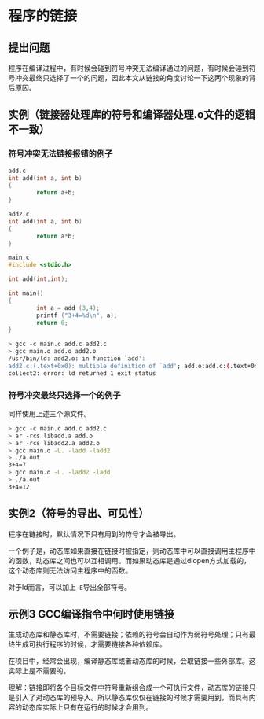 # 程序的链接

## 提出问题

程序在编译过程中，有时候会碰到符号冲突无法编译通过的问题，有时候会碰到符号冲突最终只选择了一个的问题，因此本文从链接的角度讨论一下这两个现象的背后原因。  

## 实例（链接器处理库的符号和编译器处理.o文件的逻辑不一致）

### 符号冲突无法链接报错的例子

```C
add.c
int add(int a, int b)
{
        return a+b;
}
```

```C
add2.c
int add(int a, int b)
{
        return a*b;
}
```

```C
main.c
#include <stdio.h>

int add(int,int);

int main()
{
        int a = add (3,4);
        printf ("3+4=%d\n", a);
        return 0;
}
```

```bash
> gcc -c main.c add.c add2.c
> gcc main.o add.o add2.o
/usr/bin/ld: add2.o: in function `add':
add2.c:(.text+0x0): multiple definition of `add'; add.o:add.c:(.text+0x0): first defined here
collect2: error: ld returned 1 exit status
```

### 符号冲突最终只选择一个的例子

同样使用上述三个源文件。

```bash
> gcc -c main.c add.c add2.c
> ar -rcs libadd.a add.o
> ar -rcs libadd2.a add2.o
> gcc main.o -L. -ladd -ladd2
> ./a.out
3+4=7
> gcc main.o -L. -ladd2 -ladd
> ./a.out
3+4=12
```

## 实例2（符号的导出、可见性）

程序在链接时，默认情况下只有用到的符号才会被导出。

一个例子是，动态库如果直接在链接时被指定，则动态库中可以直接调用主程序中的函数，动态库之间也可以互相调用。而如果动态库是通过dlopen方式加载的，这个动态库则无法访问主程序中的函数。

对于ld而言，可以加上`-E`导出全部符号。


## 示例3 GCC编译指令中何时使用链接

生成动态库和静态库时，不需要链接；依赖的符号会自动作为弱符号处理；只有最终生成可执行程序的时候，才需要链接各种依赖库。

在项目中，经常会出现，编译静态库或者动态库的时候，会取链接一些外部库。这实际上是不需要的。

理解：链接即将各个目标文件中符号重新组合成一个可执行文件，动态库的链接只是引入了对动态库的预导入。所以静态库仅仅在链接的时候才需要用到，而具有内容的动态库实际上只有在运行的时候才会用到。